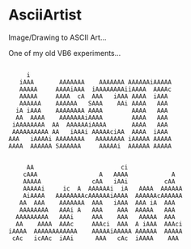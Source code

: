 AsciiArtist
===========

Image/Drawing to ASCII Art...

One of my old VB6 experiments...

```
                                                
     i                                          
   iAAA       AAAAAAA    AAAAAAA AAAAAAiAAAAA   
   AAAAA     AAAAiAAA  iAAAAAAAAiiAAAA  AAAAc   
   AAAAA     AAAA  cA  AAA   iAAA AAAA  iAAA    
   AAAAAA    AAAAAA   SAAA    AAi AAAA   AAA    
  iA iAAA    AAAAAAAA AAAA        AAAA   AAA    
  AA  AAAA    AAAAAAAiAAAA        AAAA   AAA    
 iAAAAAAAA  AA  AAAAAAiAAAA       AAAA   AAA    
 AAAAAAAAAA AA   iAAAi AAAAAciAA  AAAA  iAAA    
AAA   iAAAAi AAAAAAAA   AAAAAAAA iAAAAA AAAAA   
AAAA  AAAAAA SAAAAAA     AAAAAi  AAAAAA AAAAA   
                                                
                                               
     AA                        ci               
    cAAA                 A   AAAA            A  
    AAAAA              cAA   iAAi          cAA  
    AAAAAi     ic  A  AAAAAAi  iA   AAAA  AAAAAA
    AiAAAA   AAAAAAAAcAAAAAAiAAAA  AAAAAAcAAAAAA
   AA  AAA    AAAAAAA  AAA   iAAA  AAA iA  AAA  
   AAAAAAAA   AAAi A   AAA    AAA  AAAAA   AAA  
  AAAAAAAAA   AAAi     AAA    AAA   AAAAA  AAA  
  AA    AAAA  AAAc     AAAci  AAA  A iAAA  AAAci
iAAAA  AAAAAAAAAAAA    AAAAAiAAAAA AAAAAA  AAAAA
 cAc   icAAc  iAAi      AAA   cAc  iAAAA    AAA 
                                                
                                                
```
                                                                                                               
                                                            
